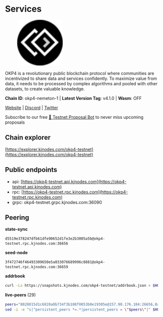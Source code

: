 # Services

<figure><img src="https://raw.githubusercontent.com/kj89/cosmos-images/main/logos/okp4.png" width="150" alt=""><figcaption></figcaption></figure>

OKP4 is a revolutionary public blockchain protocol where communities are incentivized to  share data and services confidently. To maximize value from data, it needs to be processed  by complex algorithms and pooled with other datasets, to create valuable knowledge.

**Chain ID**: okp4-nemeton-1 | **Latest Version Tag**: v4.1.0 | **Wasm**: OFF

[Website](https://okp4.network) | [Discord](https://discord.gg/okp4) | [Twitter](https://twitter.com/OKP4_Protocol)



Subscribe to our free [🤖 Testnet Proposal Bot](https://t.me/kjnodes_testnet_proposal_bot) to never miss upcoming proposals


## Chain explorer
[https://explorer.kjnodes.com/okp4-testnet](https://explorer.kjnodes.com/okp4-testnet)

## Public endpoints

* api: [https://okp4-testnet.api.kjnodes.com](https://okp4-testnet.api.kjnodes.com)
* rpc: [https://okp4-testnet.rpc.kjnodes.com](https://okp4-testnet.rpc.kjnodes.com)
* grpc: okp4-testnet.grpc.kjnodes.com:36090

## Peering

**state-sync**

```text
d5519e378247dfb61dfe90652d1fe3e2b3005a5b@okp4-testnet.rpc.kjnodes.com:36656
```

**seed-node**

```text
3f472746f46493309650e5a033076689996c8881@okp4-testnet.rpc.kjnodes.com:36659
```

**addrbook**
```bash
curl -Ls https://snapshots.kjnodes.com/okp4-testnet/addrbook.json > $HOME/.okp4d/config/addrbook.json
```

**live-peers** (29)
```bash
peers="8028015d1c6828a0b734f3b108f0853b0e19305e@157.90.176.184:26656,8af258bbe73f4c66127a7b3e8b1ec23fde2950a6@65.108.192.123:19656,d5519e378247dfb61dfe90652d1fe3e2b3005a5b@65.109.68.190:36656,fff0a8c202befd9459ff93783a0e7756da305fe3@38.242.150.63:16656,5c5bf00059349042504c1e7d0449c4ac6ee37fc2@142.132.202.50:11114,99f6675049e22a0216af0e2447e7a4c5021874cd@142.132.132.200:28656,ead118d7cbe51cbabf5a77b69db7255512f41023@88.208.34.134:60656,b0b56d944cf1cc569a1e77e0923e075bad94d755@141.95.145.41:28656,fe8bd9375c43a7cc6ef27e62d56af341a62e67c9@95.217.202.49:30656,874373b78d2cd50e716aa464bf407581d9305655@94.250.201.130:27656,7dfc61d3ac9f6da7fa9f4893bc0ffa17ef8006e6@185.111.159.139:36656,42fbb917fca6787bc3ab774865f4bb1ef950f114@65.108.226.26:30656,8cdeb85dada114c959c36bb59ce258c65ae3a09c@88.198.242.163:36656,d1a0ff9bd7ea1ebd06bc7158f3523f5e557328be@163.172.135.127:26656,307fb25cd6998d0d5bd1d947571f6043c6bb4069@65.109.31.114:2280,78d923333e39e747c6a7fbfcc822ec6279990556@91.211.251.232:28656,6a66a38bdd5895ec6f1ce18b3430860a30e18e02@142.132.149.118:26656,5c2a752c9b1952dbed075c56c600c3a79b58c395@95.214.55.232:26996,15fdc722cd49ef7676205b6ad3120a84728d948c@65.108.225.158:17656,603828b0b21b150ece5aeee9d548a259d08348ec@65.108.224.156:26656,82bb185819e5cf2bb6a9896447672efca27f28cb@65.109.15.202:26656,854cc8b83a48ba4394c1940b57d0f42ec013e033@38.242.251.204:26656,540e0e9b33b2d87315fdf7089404671581d36e94@95.217.203.43:26656,9392c27a9a561c31e7a920dc6f577d663c473ef8@154.12.225.88:26656,8bccab4596e8bc162763bad6597d43523e6c32f8@104.194.8.68:26656,74349a1cb9479b291866debe2042de8a2e88b850@65.108.233.109:17656,8a7605d8ae4338de5b7a0d5c70244ce05e377630@85.10.200.221:26656,d132ad0c5b2afd0eab2d87351eeda46dc9d69312@46.228.205.200:26656,25f585481845af42add73178a71169ec06f312df@65.108.9.164:20456"
sed -i -e "s|^persistent_peers *=.*|persistent_peers = \"$peers\"|" $HOME/.okp4d/config/config.toml
```
